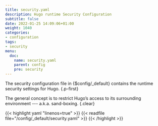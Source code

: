 ```yaml
---
title: security.yaml
description: Hugo runtime Security Configuration
subtitle: false
date: 2022-01-25 14:09:06+01:00
weight: 1040
categories:
- configuration
tags:
- security
menu:
  doc:
    name: security.yaml
    parent: config
    pre: security
---
```


The security configuration file in {$config/&zwnj;_default} contains the runtime security settings for Hugo.
{.p-first} <!--more-->

The general concept is to restrict Hugo’s access to its surrounding environment --- a.k.a. sand-boxing.
{.clear}


{{< highlight yaml "linenos=true" >}}
{{< readfile file="/config/_default/security.yaml" >}}
{{< /highlight >}}
